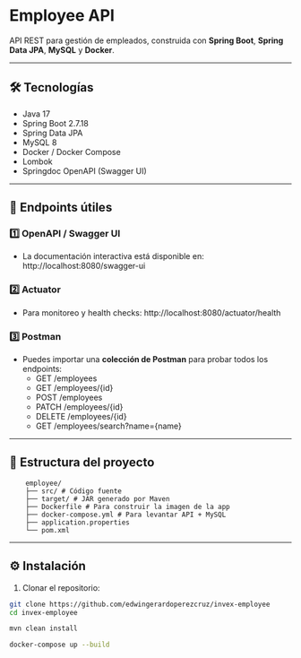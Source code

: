 # Employee API

API REST para gestión de empleados, construida con **Spring Boot**, **Spring Data JPA**, **MySQL** y **Docker**.

---

## 🛠 Tecnologías

- Java 17
- Spring Boot 2.7.18
- Spring Data JPA
- MySQL 8
- Docker / Docker Compose
- Lombok
- Springdoc OpenAPI (Swagger UI)

---

## 🚀 Endpoints útiles

### 1️⃣ OpenAPI / Swagger UI

- La documentación interactiva está disponible en:
  http://localhost:8080/swagger-ui

### 2️⃣ Actuator

- Para monitoreo y health checks: http://localhost:8080/actuator/health

### 3️⃣ Postman

- Puedes importar una **colección de Postman** para probar todos los endpoints:
  - GET /employees
  - GET /employees/{id}
  - POST /employees
  - PATCH /employees/{id}
  - DELETE /employees/{id}
  - GET /employees/search?name={name}

---

## 📁 Estructura del proyecto
        employee/
        ├── src/ # Código fuente
        ├── target/ # JAR generado por Maven
        ├── Dockerfile # Para construir la imagen de la app
        ├── docker-compose.yml # Para levantar API + MySQL
        ├── application.properties
        └── pom.xml

---

## ⚙️ Instalación

1. Clonar el repositorio:

```bash
git clone https://github.com/edwingerardoperezcruz/invex-employee
cd invex-employee

mvn clean install

docker-compose up --build
